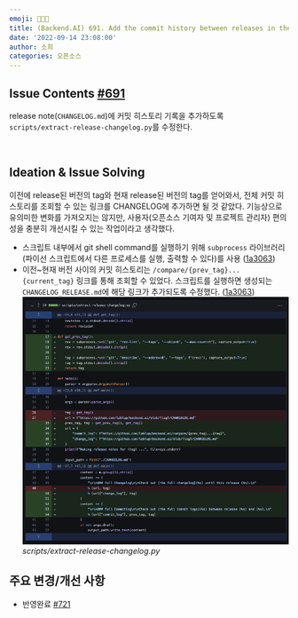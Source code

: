 ```yaml
---
emoji: 👩🏻‍💻
title: (Backend.AI) 691. Add the commit history between releases in the release notes
date: '2022-09-14 23:08:00'
author: 소희
categories: 오픈소스
---
```



## Issue Contents [#691](https://github.com/lablup/backend.ai/issues/691)

release note(`CHANGELOG.md`)에 커밋 히스토리 기록을 추가하도록 `scripts/extract-release-changelog.py`를 수정한다.

<br>

## Ideation & Issue Solving
이전에 release된 버전의 tag와 현재 release된 버전의 tag를 얻어와서, 전체 커밋 히스토리를 조회할 수 있는 링크를 CHANGELOG에 추가하면 될 것 같았다. 기능상으로 유의미한 변화를 가져오지는 않지만, 사용자(오픈소스 기여자 및 프로젝트 관리자) 편의성을 충분히 개선시킬 수 있는 작업이라고 생각했다.

- 스크립트 내부에서 git shell command를 실행하기 위해 `subprocess` 라이브러리(파이선 스크립트에서 다른 프로세스를 실행, 출력할 수 있다)를 사용 ([1a3063](https://github.com/lablup/backend.ai/pull/721/commits/1a3063b6aba73dce499265d79b81271397cd81d3))
- 이전~현재 버전 사이의 커밋 히스토리는 `/compare/{prev_tag}...{current_tag}` 링크를 통해 조회할 수 있었다. 스크립트를 실행하면 생성되는 `CHANGELOG_RELEASE.md`에 해당 링크가 추가되도록 수정했다. ([1a3063](https://github.com/lablup/backend.ai/pull/721/commits/1a3063b6aba73dce499265d79b81271397cd81d3))
![os-changelog-001.png](./os-changelog-001.png)*scripts/extract-release-changelog.py*


## 주요 변경/개선 사항
- 반영완료 [#721](https://github.com/lablup/backend.ai/pull/721)

<br>

``` toc 
```